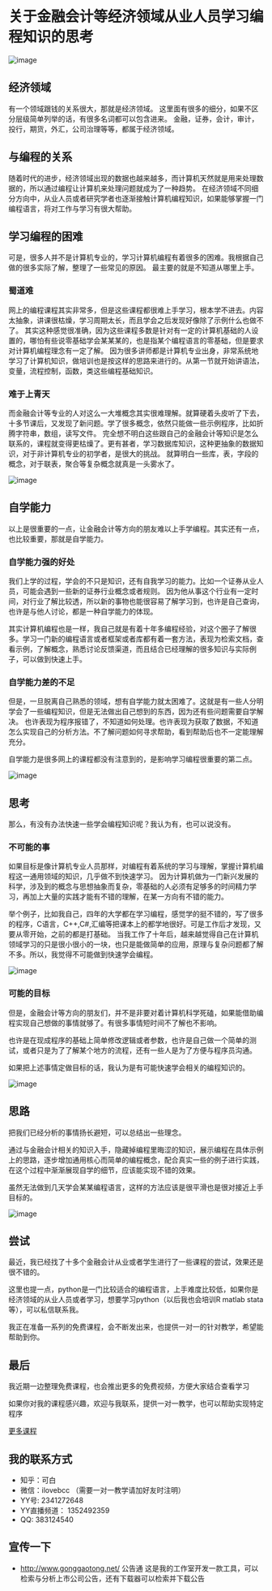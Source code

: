 # 关于金融会计等经济领域从业人员学习编程知识的思考

![image](images/title.jpg)

## 经济领域
有一个领域跟钱的关系很大，那就是经济领域。
这里面有很多的细分，如果不区分层级简单列举的话，有很多名词都可以包含进来。
金融，证券，会计，审计，投行，期货，外汇，公司治理等等，都属于经济领域。

## 与编程的关系
随着时代的进步，经济领域出现的数据也越来越多，而计算机天然就是用来处理数据的，所以通过编程让计算机来处理问题就成为了一种趋势。
在经济领域不同细分方向中，从业人员或者研究学者也逐渐接触计算机编程知识，如果能够掌握一门编程语言，将对工作与学习有很大帮助。

## 学习编程的困难
可是，很多人并不是计算机专业的，学习计算机编程有着很多的困难。我根据自己做的很多实际了解，整理了一些常见的原因。
最主要的就是不知道从哪里上手。

### 蜀道难
网上的编程课程其实非常多，但是这些课程都很难上手学习，根本学不进去。内容太抽象，讲课很枯燥，学习周期太长，而且学会之后发现好像除了示例什么也做不了。
其实这种感觉很准确，因为这些课程多数是针对有一定的计算机基础的人设置的，哪怕有些说零基础学会某某某的，也是指某个编程语言的零基础，但是要求对计算机编程理念有一定了解。
因为很多讲师都是计算机专业出身，非常系统地学习了计算机知识，做培训也是按这样的思路来进行的。从第一节就开始讲语法，变量，流程控制，函数，类这些编程基础知识。

### 难于上青天
而金融会计等专业的人对这么一大堆概念其实很难理解。就算硬着头皮听了下去，十多节课后，又发现了新问题。学了很多概念，依然只能做一些示例程序，比如折腾字符串，数组，读写文件。
完全想不明白这些跟自己的金融会计等知识是怎么联系的，课程就变得更枯燥了。更有甚者，学习数据库知识，这种更抽象的数据知识，对于非计算机专业的初学者，是很大的挑战。
就算明白一些库，表，字段的概念，对于联表，聚合等复杂概念就真是一头雾水了。

![image](images/hard.jpeg)

## 自学能力
以上是很重要的一点，让金融会计等方向的朋友难以上手学编程。其实还有一点，也比较重要，那就是自学能力。

### 自学能力强的好处
我们上学的过程，学会的不只是知识，还有自我学习的能力。比如一个证券从业人员，可能会遇到一些新的证券行业概念或者规则。
因为他从事这个行业有一定时间，对行业了解比较透，所以新的事物也能很容易了解学习到，也许是自己查询，也许是与他人讨论，都是一种自学能力的体现。

其实计算机编程也是一样，我自己就是有着十年多编程经验，对这个圈子了解很多。学习一门新的编程语言或者框架或者库都有着一套方法，表现为检索文档，查看示例，了解概念，熟悉讨论反馈渠道，而且结合已经理解的很多知识与实际例子，可以做到快速上手。

### 自学能力差的不足
但是，一旦脱离自己熟悉的领域，想有自学能力就太困难了。这就是有一些人分明学会了一些编程知识，但是无法做出自己想到的东西，因为还有些问题需要自学解决。
也许表现为程序报错了，不知道如何处理。也许表现为获取了数据，不知道怎么实现自己的分析方法。不了解问题如何寻求帮助，看到帮助后也不一定能理解充分。

自学能力是很多网上的课程都没有注意到的，是影响学习编程很重要的第二点。

![image](images/self_learn.jpeg)

## 思考
那么，有没有办法快速一些学会编程知识呢？我认为有，也可以说没有。

### 不可能的事
如果目标是像计算机专业人员那样，对编程有着系统的学习与理解，掌握计算机编程这一通用领域的知识，几乎做不到快速学习。
因为计算机做为一门新兴发展的科学，涉及到的概念与思想抽象而复杂，零基础的人必须有足够多的时间精力学习，再加上大量的实践才能有不错的理解，在某一方向有不错的能力。

举个例子，比如我自己，四年的大学都在学习编程，感觉学的挺不错的，写了很多的程序，C语言，C++,C#,汇编等把课本上的都学地很好。可是工作后才发现，又要从零开始，之前的都是打基础。
当我工作了十年后，越来越觉得自己在计算机领域学习的只是很小很小的一块，也只是能做简单的应用，原理与复杂问题都了解不多。所以，我觉得不可能做到快速学会编程。

![image](images/language.jpg)

### 可能的目标
但是，金融会计等方向的朋友们，并不是非要对着计算机科学死磕，如果能借助编程实现自己想做的事情就够了。有很多事情短时间不了解也不影响。

也许是在现成程序的基础上简单修改逻辑或者参数，也许是自己做一个简单的测试，或者只是为了了解某个地方的流程，还有一些人是为了方便与程序员沟通。

如果把上述事情定做目标的话，我认为是有可能快速学会相关的编程知识的。

![image](images/target.jpg)

## 思路
把我们已经分析的事情扬长避短，可以总结出一些理念。

通过与金融会计相关的知识入手，隐藏掉编程里晦涩的知识，展示编程在具体示例上的思路，逐步增加通用核心而简单的编程概念，配合真实一些的例子进行实践，在这个过程中渐渐展现自学的细节，应该能实现不错的效果。

虽然无法做到几天学会某某编程语言，这样的方法应该是很平滑也是很对接近上手目标的。

![image](images/easy_way.jpg)

## 尝试
最近，我已经找了十多个金融会计从业或者学生进行了一些课程的尝试，效果还是很不错的。

这里也提一点，python是一门比较适合的编程语言，上手难度比较低，如果你是经济领域的从业人员或者学习，想要学习python（以后我也会培训R matlab stata等），可以私信联系我。

我正在准备一系列的免费课程，会不断发出来，也提供一对一的针对教学，希望能帮助到你。

## 最后
我近期一边整理免费课程，也会推出更多的免费视频，方便大家结合查看学习

如果你对我的课程感兴趣，欢迎与我联系，提供一对一教学，也可以帮助实现特定程序

[更多课程](https://conybcc.github.io/)

## 我的联系方式
- 知乎：可白
- 微信：ilovebcc （需要一对一教学请加好友时注明）
- YY号: 2341272648
- YY直播频道： 1352492359
- QQ: 383124540

## 宣传一下
- <a href="http://www.gonggaotong.net/" target="_blank">http://www.gonggaotong.net/</a> 公告通 这是我的工作室开发一款工具，可以检索与分析上市公司公告，还有下载器可以检索并下载公告

<script>
var _hmt = _hmt || [];
(function() {
  var hm = document.createElement("script");
  hm.src = "https://hm.baidu.com/hm.js?16fabcce9c3690ffefd5a1d6ffaf6bdf";
  var s = document.getElementsByTagName("script")[0];
  s.parentNode.insertBefore(hm, s);
})();
</script>